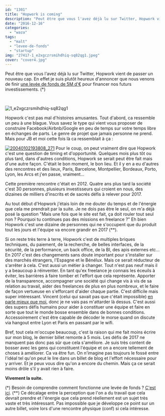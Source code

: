 ```yaml
---
id: "1301"
title: "Hopwork is coming"
description: "Peut être que vous l'avez déjà lu sur Twitter, Hopwork vient de passer un nouveau cap. En effet je suis plutôt heureux d'annoncer que nous venons de f..."
date: "2016-12-16"
categories: 
  - "waza"
tags: 
  - "malt"
  - "levee-de-fonds"
  - "startup"
img: "27417-1_e2xgczrsmihdhiq-sq82qg1.jpeg"
cover: "cover4.jpg"
---
```


Peut être que vous l'avez déjà lu sur Twitter, Hopwork vient de passer un nouveau cap. En effet je suis plutôt heureux d'annoncer que nous venons de finir [une levée de fonds de 5M d'€](https://www.maddyness.com/finance/2016/12/15/rh-hopwork-leve-5-millions-euros/) pour financer nos futurs investissements. (\*)

 

![1_e2xgczrsmihdhiq-sq82qg1](/images/27417-1_e2xgczrsmihdhiq-sq82qg1.jpeg)

Hopwork c'est pas mal d'histoires amusantes. Tout d'abord, ca ressemble un peu à une blague. Vous savez le type qui vient vous proposer de construire Facebook/Airbnb/Google en peu de temps sur votre temps libre en échanges de parts. Le genre de projet que jamais personne ne prend. Mais pour JB et moi cette fois là ca ressemblait à ça :

[![20040102193808_271](/images/16eac-20040102193808_271.jpg)](http://eventuallycoding.com/wp-content/uploads/2016/12/16eac-20040102193808_271.jpg) Pour le coup, on peut vraiment dire que Hopwork c'est une question de timing et d'opportunité. Quelques mois plus tôt ou plus tard, dans d'autres conditions, Hopwork se serait peut être fait mais d'une autre façon. C'était le bon moment, le bon lieu. Et il y en a eu d'autres des rencontres et des lieux, Paris, Barcelone, Montpellier, Bordeaux, Porto, Lyon, les Arcs et j'en passe, vraiment...

Cette première rencontre c'était en 2012. Quatre ans plus tard la société c'est 30 personnes, plusieurs investisseurs qui croient en nous, des dizaines de milliers d'inscrits et de sacrés défis à relever pour 2017.

Au tout début d'Hopwork j'étais loin de me douter du temps et de l'énergie que cela me prendrait par la suite. Je ne dois pas être le seul, on m'a déjà posé la question "Mais une fois que le site est fait, ça doit rouler tout seul non ? Pourquoi tu continues pas des missions en freelance ?" Eh bien Hopwork c'est une dizaine de personnes qui ne s'occupent que du produit tout les jours et l'équipe va encore grandir en 2017 (\*\*).

Si on reste très terre à terre, Hopwork c'est de multiples briques techniques, du paiement, de la recherche, de belles interfaces, de la sécurité, de la performance, un back office, de la BI, des apis externes etc... En 2017 c'est des changements sans doute important pour s'installer sur des marchés étrangers, l'Espagne et le Bénélux. Mais ce serait réducteur de s'arrêter à cela. C'est aussi un métier à changer. Tout n'est pas neuf mais il y a beaucoup à réinventer. En tant qu'ex freelance je connais les éceuils à éviter, les barrières à faire tomber et l'effort que cela représente. Apporter de la transparence, accompagner une société qui change vis à vis de sa relation au travail, aider des freelances de plus en plus nombreux, et le faire de façon vertueuse en s'efforcant d'aider chaque partie. C'est difficile mais super intéressant. Vincent (celui qui savait pas que c'était impossible) [en parle mieux que moi](https://medium.com/@vhuguet/hopwork-raises-5m-future-of-work-is-here-and-its-beautiful-efc817e81607#.yg38bpt8z), donc je ne vais pas m'attarder là dessus. C'est aussi des supers défis humains pour aider à constituer une équipe et faire en sorte que tout le monde bosse ensemble dans de bonnes conditions. Accessoirement c'est être capable de décoder le morse quand on discute via hangout entre Lyon et Paris en passant par le wifi.

Bref, tout cela m'occupe beaucoup, c'est la raison qui me fait moins écrire sur mon blog, le dernier billet remonte à 5 mois. Les défis de 2017 ne manquent pas donc pas sûr que cela s'améliore. Je suis très content de bosser avec les gens qui constituent l'équipe et on a encore tellement de choses à améliorer. Ca va être fun. On n'imagine pas toujours le fossé entre l'idéal tel qu'on peut le lire dans un billet de blog et l'effort nécessaire pour y arriver. Et je peux vous dire qu'on a encore du chemin. Mais ça ce serait moins drôle s'il y avait rien à faire.

**Vivement la suite.**

(\*) Besoin de comprendre comment fonctionne une levée de fonds ? [C'est ici](http://www.eventuallycoding.com/index.php/les-levees-de-fond-en-startup/). (\*\*) Ce décalage entre la perception que l'on a du travail que cela devrait prendre et l'énergie que cela prend réellement est un sujet très vaste et très intéressant. Pas impossible que je développe ce point sur un autre billet, voire lors d'une rencontre physique (conf) si cela intéresse.
